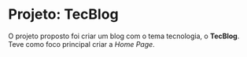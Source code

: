 # Projeto: TecBlog
O projeto proposto foi criar um blog com o tema tecnologia, o <strong>TecBlog</strong>. Teve como foco principal criar a <em>Home Page</em>.
